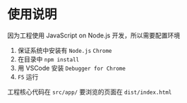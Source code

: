 # 使用说明

因为工程使用 JavaScript on Node.js 开发，所以需要配置环境

1. 保证系统中安装有 `Node.js` `Chrome`
2. 在目录中 `npm install`
3. 用 VSCode 安装 `Debugger for Chrome`
4. `F5` 运行


工程核心代码在 `src/app/`
要浏览的页面在 `dist/index.html`